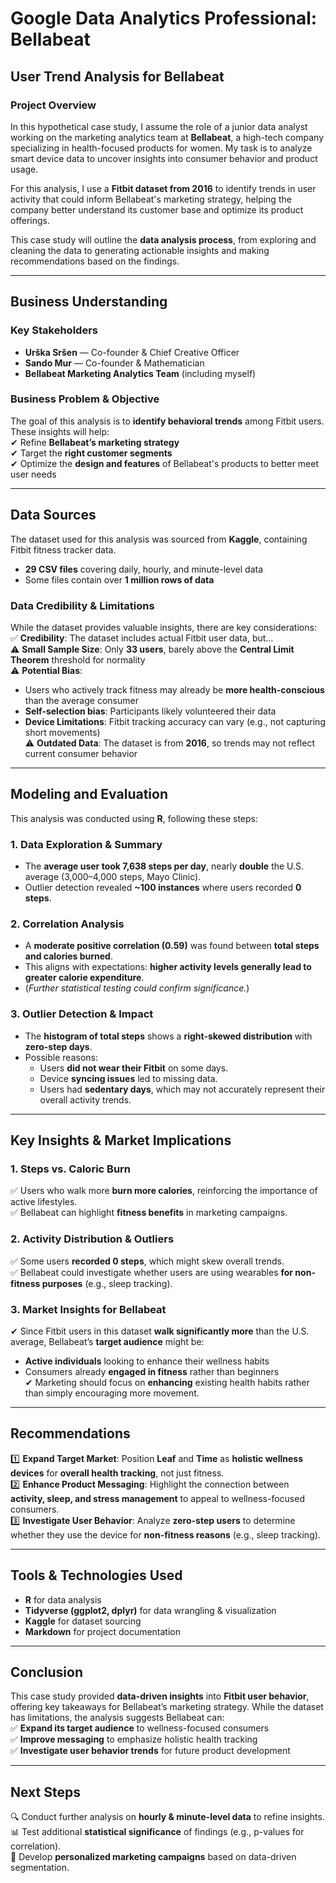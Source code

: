 # **Google Data Analytics Professional: Bellabeat**
## **User Trend Analysis for Bellabeat**

### **Project Overview**
In this hypothetical case study, I assume the role of a junior data analyst working on the marketing analytics team at **Bellabeat**, a high-tech company specializing in health-focused products for women. My task is to analyze smart device data to uncover insights into consumer behavior and product usage.  

For this analysis, I use a **Fitbit dataset from 2016** to identify trends in user activity that could inform Bellabeat's marketing strategy, helping the company better understand its customer base and optimize its product offerings.  

This case study will outline the **data analysis process**, from exploring and cleaning the data to generating actionable insights and making recommendations based on the findings.

---

## **Business Understanding**
### **Key Stakeholders**
- **Urška Sršen** — Co-founder & Chief Creative Officer  
- **Sando Mur** — Co-founder & Mathematician  
- **Bellabeat Marketing Analytics Team** (including myself)  

### **Business Problem & Objective**
The goal of this analysis is to **identify behavioral trends** among Fitbit users. These insights will help:  
✔ Refine **Bellabeat’s marketing strategy**  
✔ Target the **right customer segments**  
✔ Optimize the **design and features** of Bellabeat's products to better meet user needs  

---

## **Data Sources**
The dataset used for this analysis was sourced from **Kaggle**, containing Fitbit fitness tracker data.  
- **29 CSV files** covering daily, hourly, and minute-level data  
- Some files contain over **1 million rows of data**  

### **Data Credibility & Limitations**
While the dataset provides valuable insights, there are key considerations:  
✅ **Credibility**: The dataset includes actual Fitbit user data, but…  
⚠ **Small Sample Size**: Only **33 users**, barely above the **Central Limit Theorem** threshold for normality  
⚠ **Potential Bias**:  
   - Users who actively track fitness may already be **more health-conscious** than the average consumer  
   - **Self-selection bias**: Participants likely volunteered their data  
   - **Device Limitations**: Fitbit tracking accuracy can vary (e.g., not capturing short movements)  
⚠ **Outdated Data**: The dataset is from **2016**, so trends may not reflect current consumer behavior  

---

## **Modeling and Evaluation**
This analysis was conducted using **R**, following these steps:

### **1. Data Exploration & Summary**
- The **average user took 7,638 steps per day**, nearly **double** the U.S. average (3,000–4,000 steps, Mayo Clinic).  
- Outlier detection revealed **~100 instances** where users recorded **0 steps**.  

### **2. Correlation Analysis**
- A **moderate positive correlation (0.59)** was found between **total steps and calories burned**.  
- This aligns with expectations: **higher activity levels generally lead to greater calorie expenditure**.  
- (*Further statistical testing could confirm significance.*)  

### **3. Outlier Detection & Impact**
- The **histogram of total steps** shows a **right-skewed distribution** with **zero-step days**.  
- Possible reasons:  
  - Users **did not wear their Fitbit** on some days.  
  - Device **syncing issues** led to missing data.  
  - Users had **sedentary days**, which may not accurately represent their overall activity trends.  

---

## **Key Insights & Market Implications**
### **1. Steps vs. Caloric Burn**
✅ Users who walk more **burn more calories**, reinforcing the importance of active lifestyles.  
✅ Bellabeat can highlight **fitness benefits** in marketing campaigns.  

### **2. Activity Distribution & Outliers**
✅ Some users **recorded 0 steps**, which might skew overall trends.  
✅ Bellabeat could investigate whether users are using wearables **for non-fitness purposes** (e.g., sleep tracking).  

### **3. Market Insights for Bellabeat**
✔ Since Fitbit users in this dataset **walk significantly more** than the U.S. average, Bellabeat’s **target audience** might be:  
   - **Active individuals** looking to enhance their wellness habits  
   - Consumers already **engaged in fitness** rather than beginners  
✔ Marketing should focus on **enhancing** existing health habits rather than simply encouraging more movement.  

---

## **Recommendations**
1️⃣ **Expand Target Market**: Position **Leaf** and **Time** as **holistic wellness devices** for **overall health tracking**, not just fitness.  
2️⃣ **Enhance Product Messaging**: Highlight the connection between **activity, sleep, and stress management** to appeal to wellness-focused consumers.  
3️⃣ **Investigate User Behavior**: Analyze **zero-step users** to determine whether they use the device for **non-fitness reasons** (e.g., sleep tracking).  

---

## **Tools & Technologies Used**
- **R** for data analysis  
- **Tidyverse (ggplot2, dplyr)** for data wrangling & visualization  
- **Kaggle** for dataset sourcing  
- **Markdown** for project documentation  

---

## **Conclusion**
This case study provided **data-driven insights** into **Fitbit user behavior**, offering key takeaways for Bellabeat’s marketing strategy. While the dataset has limitations, the analysis suggests Bellabeat can:  
✅ **Expand its target audience** to wellness-focused consumers  
✅ **Improve messaging** to emphasize holistic health tracking  
✅ **Investigate user behavior trends** for future product development  

---

## **Next Steps**
🔍 Conduct further analysis on **hourly & minute-level data** to refine insights.  
📊 Test additional **statistical significance** of findings (e.g., p-values for correlation).  
📢 Develop **personalized marketing campaigns** based on data-driven segmentation.  
